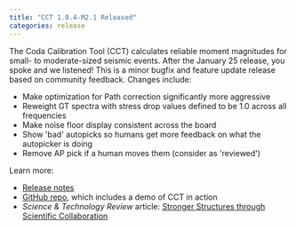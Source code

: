 ```yaml
---
title: "CCT 1.0.4-M2.1 Released"
categories: release
---
```


The Coda Calibration Tool (CCT) calculates reliable moment magnitudes for small- to moderate-sized seismic events. After the January 25 release, you spoke and we listened! This is a minor bugfix and feature update release based on community feedback. Changes include:

- Make optimization for Path correction significantly more aggressive
- Reweight GT spectra with stress drop values defined to be 1.0 across all frequencies
- Make noise floor display consistent across the board
- Show 'bad' autopicks so humans get more feedback on what the autopicker is doing
- Remove AP pick if a human moves them (consider as 'reviewed')

Learn more:
- [Release notes](https://github.com/LLNL/coda-calibration-tool/releases/tag/1.0.4-M2.1)
- [GitHub repo](https://github.com/LLNL/coda-calibration-tool), which includes a demo of CCT in action
- *Science & Technology Review* article: [Stronger Structures through Scientific Collaboration](https://str.llnl.gov/2018-10/gok)
